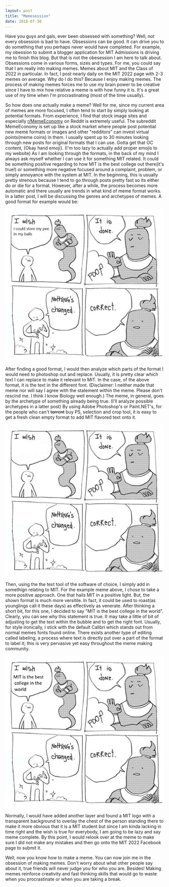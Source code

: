 ```yaml
---
layout: post
title: "Memesession"
date: 2018-07-30
---
```

Have you guys and gals, ever been obsessed with something? Well, not every obsession is bad to have. Obsessions can be good. It can drive you to do something that you perhaps never would have completed. For example, my obession to submit a blogger application for MIT Admissions is driving me to finish this blog. But that is not the obesession I am here to talk about. Obsessions come in various forms, sizes and types. For me, you could say that I am really into making memes. Memes about MIT and the Class of 2022 in particular. In fact, I post nearly daily on the MIT 2022 page with 2-3 memes on average. Why do I do this? Because I enjoy making memes. The process of making memes forces me to use my brain power to be creative since I have to mix how relative a meme is with how funny it is. It's a great use of my time when I'm procrastinating (most of the time usually). 

So how does one actually make a meme? Well for me, since my current area of memes are more focused, I often tend to start by simply looking at potential formats. From experience, I find that stock image sites and especially <a href="reddit.com/r/MemeEconomy">r/MemeEconomy</a> on Reddit is extremely useful. The subreddit MemeEconomy is set up like a stock market where people post potential new meme formats or images and other "redditors" can invest virtual points(meme coins) in them. I usually spent up to 30 minutes looking through new posts for original formats that I can use. Gotta get that OC content, {Okay hand emoji}. (I'm too lazy to actually add proper emojis to my website) As I am looking through the formats, in the back of my mind I always ask myself whether I can use it for something MIT related. It could be something positive regarding to how MIT is the best college out there(it's true!) or something more negative focused around a complaint, problem, or simply annoyance with the system at MIT. In the beginning, this is usually pretty strenous because I tend to go through posts pretty fast so its either do or die for a format. However, after a while, the process becomes more automatic and there usually are trends in what kind of meme format works. In a latter post, I will be discussing the genres and archetypes of memes. A good format for example would be:

![Example Meme](./blog/Resources/exampleMeme.jpg)

After finding a good format, I would then analyze which parts of the format I would need to photoshop out and replace. Usually, it is pretty clear which text I can replace to make it relevant to MIT. In the case, of the above format, it is the text in the different font. (Disclaimer: I neither made that meme nor will say I agree with the statement within the meme. Please don't rescind me. I think I know Biology well enough.) The meme, in general, goes by the archetype of something already being true. (I'll analyze possible archetypes in a latter post) By using Adobe Photoshop's or Paint.NET's, for the people who can't <strike>torrent</strike> buy PS, selection and crop tool, it is easy to get a fresh clean empty format to add MIT flavored text onto it. 

![Example Meme but Empty](./blog/Resources/exampleMemeEmpty.jpg)

Then, using the the text tool of the software of choice, I simply add in somethign relating to MIT. For the example meme above, I chose to take a more positive approach. One that hails MIT in a positive light. But, the shown format is much more versitile. In fact, it could be used to roast(as younglings call it these days) as effectively as venerate. After thinking a short bit, for this one, I decided to say "MIT is the best college in the world". Clearly, you can see why this statement is true. It may take a little of bit of adjusting to get the text within the bubble and to get the right font. Usually, for style ironically, I stick with the default Calibri which stands out from normal memes fonts found online. There exists another type of editing called labeling, a process where text is directly put over a part of the format to label it; this is very pervasive yet easy throughout the meme making community.

![Example MIT Meme](./blog/Resources/exampleMemeMIT.jpg)

Normally, I would have added another layer and found a MIT logo with a transparent background to overlay the chest of the person standing there to make it more obvious that it is a MIT student but since I am kinda lacking in time right and the wish is true for everybody, I am going to be lazy and say meme complete. By this point, I would relook over at the meme to make sure I did not make any mistakes and then go onto the MIT 2022 Facebook page to submit it. 

Well, now you know how to make a meme. You can now join me in the obsession of making memes. Don't worry about what other people say about it, true friends will never judge you for who you are. Besides! Making memes reinforce creativity and fast thinking skills that would go to waste when you procrastinate or when you are taking a break. 
